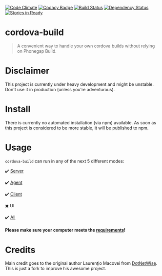 [![Code Climate](https://codeclimate.com/github/beevelop/cordova-build/badges/gpa.svg)](https://codeclimate.com/github/beevelop/cordova-build)
[![Codacy Badge](https://www.codacy.com/project/badge/a0d7bb110bac44dda5f0e7befac1960a)](https://www.codacy.com/public/yo/cordova-build)
[![Build Status](https://travis-ci.org/beevelop/cordova-build.svg?branch=master)](https://travis-ci.org/beevelop/cordova-build)
[![Dependency Status](https://gemnasium.com/beevelop/cordova-build.svg)](https://gemnasium.com/beevelop/cordova-build)
[![Stories in Ready](https://badge.waffle.io/beevelop/cordova-build.svg?label=ready&title=Ready)](http://waffle.io/beevelop/cordova-build)

# cordova-build

> A convenient way to handle your own cordova builds without relying on Phonegap Build.

# Disclaimer

This project is currently under heavy development and might be unstable. Don't use it in production (unless you're adventurous).

# Install

There is currently no automated installation (via npm) available. As soon as this project is considered to be more stable, it will be published to npm.

# Usage

`cordova-build` can run in any of the next 5 different modes:

:heavy_check_mark: [Server](//github.com/beevelop/cordova-build/wiki/Server)

:heavy_check_mark: [Agent](//github.com/beevelop/cordova-build/wiki/Agent)

:heavy_check_mark: [Client](//github.com/beevelop/cordova-build/wiki/Client)

:heavy_multiplication_x: UI

:heavy_check_mark: [All](//github.com/beevelop/cordova-build/wiki/All)

#### Please make sure your computer meets the [requirements](//github.com/beevelop/cordova-build/wiki/Requirements)!


# Credits

Main credit goes to the original author Laurenţio Macovei from [DotNetWise](http://www.dotnetwise.com/). This is just a fork to improve his awesome project.